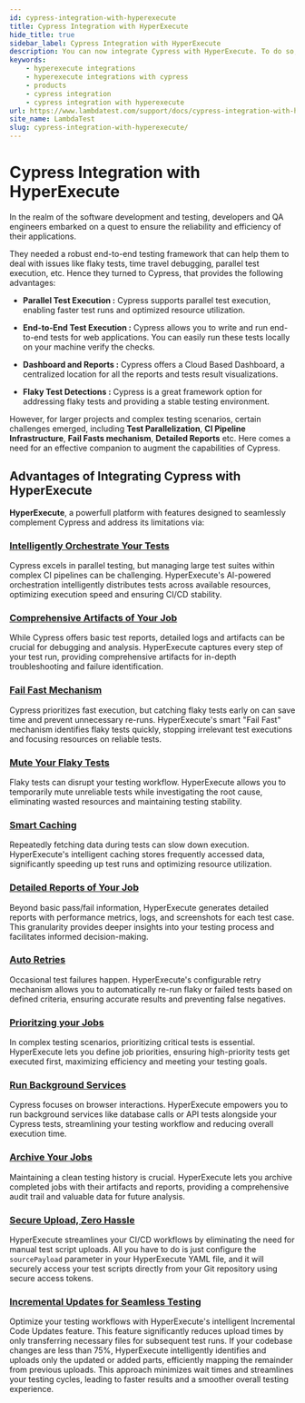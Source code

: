 ```yaml
---
id: cypress-integration-with-hyperexecute
title: Cypress Integration with HyperExecute
hide_title: true
sidebar_label: Cypress Integration with HyperExecute
description: You can now integrate Cypress with HyperExecute. To do so, follow the steps listed in the document.
keywords:
    - hyperexecute integrations
    - hyperexecute integrations with cypress
    - products
    - cypress integration
    - cypress integration with hyperexecute
url: https://www.lambdatest.com/support/docs/cypress-integration-with-hyperexecute/
site_name: LambdaTest
slug: cypress-integration-with-hyperexecute/
---
```


<script type="application/ld+json"
      dangerouslySetInnerHTML={{ __html: JSON.stringify({
       "@context": "https://schema.org",
        "@type": "BreadcrumbList",
        "itemListElement": [{
          "@type": "ListItem",
          "position": 1,
          "name": "Home",
          "item": "https://www.lambdatest.com"
        },{
          "@type": "ListItem",
          "position": 2,
          "name": "Support",
          "item": "https://www.lambdatest.com/support/docs/"
        },{
          "@type": "ListItem",
          "position": 3,
          "name": "Cypress Integration with HyperExecute",
          "item": "https://www.lambdatest.com/support/docs/cypress-integration-with-hyperexecute/"
        }]
      })
    }}
></script>

# Cypress Integration with HyperExecute

In the realm of the software development and testing, developers and QA engineers embarked on a quest to ensure the reliability and efficiency of their applications.

They needed a robust end-to-end testing framework that can help them to deal with issues like flaky tests, time travel debugging, parallel test execution, etc. Hence they turned to Cypress, that provides the following advantages:

- **Parallel Test Execution :** Cypress supports parallel test execution, enabling faster test runs and optimized resource utilization.

- **End-to-End Test Execution :** Cypress allows you to write and run end-to-end tests for web applications. You can easily run these tests locally on your machine verify the checks.

- **Dashboard and Reports :** Cypress offers a Cloud Based Dashboard, a centralized location for all the reports and tests result visualizations.

- **Flaky Test Detections :** Cypress is a great framework option for addressing flaky tests and providing a stable testing environment.

However, for larger projects and complex testing scenarios, certain challenges emerged, including **Test Parallelization**, **CI Pipeline Infrastructure**, **Fail Fasts mechanism**, **Detailed Reports** etc. Here comes a need for an effective companion to augment the capabilities of Cypress.

## Advantages of Integrating Cypress with HyperExecute

**HyperExecute**, a powerfull platform with features designed to seamlessly complement Cypress and address its limitations via:

### [Intelligently Orchestrate Your Tests](https://www.lambdatest.com/support/docs/hyperexecute-test-splitting-and-multiplexing/)

Cypress excels in parallel testing, but managing large test suites within complex CI pipelines can be challenging. HyperExecute's AI-powered orchestration intelligently distributes tests across available resources, optimizing execution speed and ensuring CI/CD stability.

### [Comprehensive Artifacts of Your Job](https://www.lambdatest.com/support/docs/hyperexecute-artifacts/)

While Cypress offers basic test reports, detailed logs and artifacts can be crucial for debugging and analysis. HyperExecute captures every step of your test run, providing comprehensive artifacts for in-depth troubleshooting and failure identification.

### [Fail Fast Mechanism](https://www.lambdatest.com/support/docs/hyperexecute-failfast/)

Cypress prioritizes fast execution, but catching flaky tests early on can save time and prevent unnecessary re-runs. HyperExecute's smart "Fail Fast" mechanism identifies flaky tests quickly, stopping irrelevant test executions and focusing resources on reliable tests.

### [Mute Your Flaky Tests](https://www.lambdatest.com/support/docs/hyperexecute-test-muting/)

Flaky tests can disrupt your testing workflow. HyperExecute allows you to temporarily mute unreliable tests while investigating the root cause, eliminating wasted resources and maintaining testing stability.

### [Smart Caching](https://www.lambdatest.com/support/docs/deep-dive-into-hyperexecute-yaml/#cachekey)

Repeatedly fetching data during tests can slow down execution. HyperExecute's intelligent caching stores frequently accessed data, significantly speeding up test runs and optimizing resource utilization.

### [Detailed Reports of Your Job](https://www.lambdatest.com/support/docs/cypress-mochaawesome-report/)

Beyond basic pass/fail information, HyperExecute generates detailed reports with performance metrics, logs, and screenshots for each test case. This granularity provides deeper insights into your testing process and facilitates informed decision-making.

### [Auto Retries](https://www.lambdatest.com/support/docs/deep-dive-into-hyperexecute-yaml/#retryonfailure)

Occasional test failures happen. HyperExecute's configurable retry mechanism allows you to automatically re-run flaky or failed tests based on defined criteria, ensuring accurate results and preventing false negatives.

### [Prioritzing your Jobs](https://www.lambdatest.com/support/docs/hyperexecute-prioritize-tests/)

In complex testing scenarios, prioritizing critical tests is essential. HyperExecute lets you define job priorities, ensuring high-priority tests get executed first, maximizing efficiency and meeting your testing goals.

### [Run Background Services](https://www.lambdatest.com/support/docs/hyperexecute-background-services/)

Cypress focuses on browser interactions. HyperExecute empowers you to run background services like database calls or API tests alongside your Cypress tests, streamlining your testing workflow and reducing overall execution time.

### [Archive Your Jobs](https://www.lambdatest.com/support/docs/hyperexecute-jobs-archiving/)

Maintaining a clean testing history is crucial. HyperExecute lets you archive completed jobs with their artifacts and reports, providing a comprehensive audit trail and valuable data for future analysis.

### [Secure Upload, Zero Hassle](https://www.lambdatest.com/support/docs/hyperexecute-how-to-configure-sourcePayload/)

HyperExecute streamlines your CI/CD workflows by eliminating the need for manual test script uploads. All you have to do is just configure the `sourcePayload` parameter in your HyperExecute YAML file, and it will securely access your test scripts directly from your Git repository using secure access tokens.

### [Incremental Updates for Seamless Testing](https://www.lambdatest.com/support/docs/deep-dive-into-hyperexecute-yaml/#differentialupload)

Optimize your testing workflows with HyperExecute's intelligent Incremental Code Updates feature. This feature significantly reduces upload times by only transferring necessary files for subsequent test runs. If your codebase changes are less than 75%, HyperExecute intelligently identifies and uploads only the updated or added parts, efficiently mapping the remainder from previous uploads. This approach minimizes wait times and streamlines your testing cycles, leading to faster results and a smoother overall testing experience.